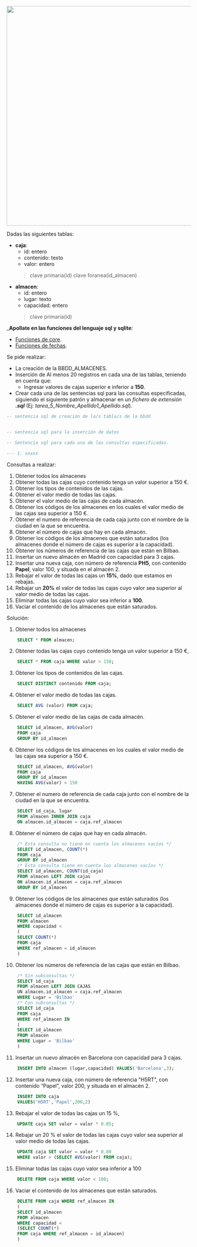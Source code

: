 <div>

<div align="center">
<img src="https://aluma3.com/wp-content/uploads/2021/08/Almacenes-Madrid-Paris.jpeg" width="600px"/>
</div>

Dadas las siguientes tablas:
- __caja__:
  - id: entero
  - contenido: texto
  - valor: entero
  > clave primaria(id)
  > clave foranea(id_almacen)
- __almacen__:
  - id: entero
  - lugar: texto
  - capacidad: entero
  > clave primaria(id)  

___Apollate en las funciones del lenguaje sql y sqlite__:
- [Funciones de core](https://www.sqlite.org/lang_corefunc.html). 
- [Funciones de fechas](https://www.sqlite.org/lang_datefunc.html).

Se pide realizar:
- La creación de la BBDD_ALMACENES.
- Inserción de Al menos 20 registros en cada una de las tablas, teniendo en cuenta que:
	- Ingresar valores de cajas superior e inferior a __150__.
- Crear cada una de las sentencias sql para las consultas especificadas, siguiendo el siguiente patrón y almacenar en un _fichero de extensión_ ___.sql___ (Ej: _tarea_5_Nombre_Apellido1_Apellido.sql_).

```sql
-- sentencia sql de creación de la/s tabla/s de la bbdd


-- sentencia sql para la inserción de datos

-- Sentencia sql para cada una de las consultas especificadas.

--- 1. xxxxx

```

Consultas a realizar:
1. Obtener todos los almacenes
2. Obtener todas las cajas cuyo contenido tenga un valor superior a 150 €.
3. Obtener los tipos de contenidos de las cajas.
4. Obtener el valor medio de todas las cajas.
5. Obtener el valor medio de las cajas de cada almacén.
6. Obtener los códigos de los almacenes en los cuales el valor medio de las cajas sea superior a 150 €.
7. Obtener el numero de referencia de cada caja junto con el nombre de la ciudad en la que se encuentra.
8. Obtener el número de cajas que hay en cada almacén.
9. Obtener los códigos de los almacenes que están saturados (los almacenes donde el número de cajas es superior a la capacidad).
10. Obtener los números de referencia de las cajas que están en Bilbao.
11. Insertar un nuevo almacén en Madrid con capacidad para 3 cajas.
12. Insertar una nueva caja, con número de referencia __PH5__, con contenido __Papel__, valor
100, y situada en el almacén 2.
13. Rebajar el valor de todas las cajas un __15%__, dado que estamos en rebajas.
14. Rebajar un __20%__ el valor de todas las cajas cuyo valor sea superior al valor medio de todas las cajas.
15. Eliminar todas las cajas cuyo valor sea inferior a __100__.
16. Vaciar el contenido de los almacenes que están saturados.

Solución:



1. Obtener todos los almacenes

```sql
	SELECT * FROM almacen;
```

2. Obtener todas las cajas cuyo contenido tenga un valor superior a 150 €,

```sql
	SELECT * FROM caja WHERE valor > 150;
```

3. Obtener los tipos de contenidos de las cajas.

```sql
	SELECT DISTINCT contenido FROM caja;
```
4. Obtener el valor medio de todas las cajas.

```sql
	SELECT AVG (valor) FROM caja;
```

5. Obtener el valor medio de las cajas de cada almacén.

```sql
	SELECT id_almacen, AVG(valor)
	FROM caja
	GROUP BY id_almacen
```

6. Obtener los códigos de los almacenes en los cuales el valor medio de las cajas sea superior a 150 €.

```sql
	SELECT id_almacen, AVG(valor)
	FROM caja
	GROUP BY id_almacen
	HAVING AVG(valor) > 150
```	

7. Obtener el numero de referencia de cada caja junto con el nombre de la
ciudad en la que se encuentra.

```sql
	SELECT id_caja, lugar
	FROM almacen INNER JOIN caja
	ON almacen.id_almacen = caja.ref_almacen
```

8. Obtener el número de cajas que hay en cada almacén.

```sql
	/* Esta consulta no tiene en cuenta los almacenes vacíos */
	SELECT id_almacen, COUNT(*)
	FROM caja
	GROUP BY id_almacen
	/* Esta consulta tiene en cuenta los almacenes vacíos */
	SELECT id_almacen, COUNT(id_caja)
	FROM almacen LEFT JOIN cajas
	ON almacen.id_almacen = caja.ref_almacen
	GROUP BY id_almacen
```	
9. Obtener los códigos de los almacenes que están saturados (los
almacenes donde el número de cajas es superior a la capacidad).

```sql
	SELECT id_almacen
	FROM almacen
	WHERE capacidad <
	(
	SELECT COUNT(*)
	FROM caja
	WHERE ref_almacen = id_almacen
	)
```

10. Obtener los números de referencia de las cajas que están en Bilbao.

```sql
	/* Sin subconsultas */
	SELECT id_caja
	FROM almacen LEFT JOIN CAJAS
	UN almacen.id_almacen = caja.ref_almacen
	WHERE Lugar = 'Bilbao'
	/* Con subconsultas */
	SELECT id_caja
	FROM caja
	WHERE ref_almacen IN
	(
	SELECT id_almacen
	FROM almacen
	WHERE Lugar = 'Bilbao'
	)
```

11. Insertar un nuevo almacén en Barcelona con capacidad para 3 cajas.

```sql
	INSERT INTO almacen (lugar,capacidad) VALUES('Barcelona',3);
```

12. Insertar una nueva caja, con número de referencia ”H5RT”, con contenido “Papel”, valor 200, y situada en el almacén 2.

```sql
	INSERT INTO caja
	VALUES('H5RT','Papel',200,2)
```

13. Rebajar el valor de todas las cajas un 15 %,

```sql
	UPDATE caja SET valor = valor * 0.85;
```

14. Rebajar un 20 % el valor de todas las cajas cuyo valor sea superior al valor medio de todas las cajas.

```sql
	UPDATE caja SET valor = valor * 0.80
	WHERE valor > (SELECT AVG(valor) FROM caja);
```

15. Eliminar todas las cajas cuyo valor sea inferior a 100

```sql
	DELETE FROM caja WHERE valor < 100;
```

16. Vaciar el contenido de los almacenes que están saturados.

```sql
	DELETE FROM caja WHERE ref_almacen IN
	(
	SELECT id_almacen
	FROM almacen
	WHERE capacidad <
	(SELECT COUNT(*)
	FROM caja WHERE ref_almacen = id_almacen)
	)
```

</div>